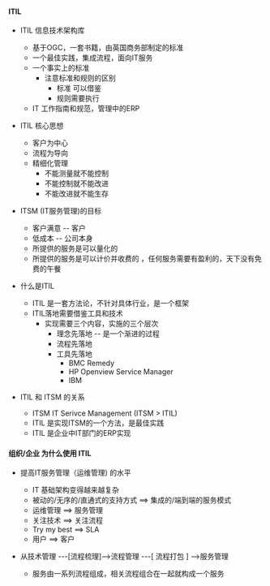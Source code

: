 #### ITIL ####

- ITIL 信息技术架构库
	- 基于OGC，一套书籍，由英国商务部制定的标准
	- 一个最佳实践，集成流程，面向IT服务
	- 一个事实上的标准
		+ 注意标准和规则的区别
			* 标准 可以借鉴
			* 规则需要执行
	- IT 工作指南和规范，管理中的ERP

- ITIL 核心思想
	- 客户为中心
	- 流程为导向
	- 精细化管理
		- 不能测量就不能控制
		- 不能控制就不能改进
		- 不能改进就不能生存

- ITSM (IT服务管理)的目标
	- 客户满意  -- 客户 
	- 低成本    -- 公司本身
	- 所提供的服务是可以量化的
	- 所提供的服务是可以计价并收费的 ，任何服务需要有盈利的，天下没有免费的午餐

- 什么是ITIL
	+ ITIL 是一套方法论，不针对具体行业，是一个框架
	+ ITIL落地需要借鉴工具和技术
		* 实现需要三个内容，实施的三个层次
			- 理念先落地  -- 是一个渐进的过程
			- 流程先落地
			- 工具先落地
				+ BMC Remedy
				+ HP Openview Service Manager
				+ IBM 
				
- ITIL 和 ITSM 的关系
	+ ITSM IT Serivce Management  (ITSM > ITIL)
	+ ITIL 是实现ITSM的一个方法，是最佳实践
	+ ITIL 是企业中IT部门的ERP实现


#### 组织/企业 为什么使用 ITIL ####
- 提高IT服务管理（运维管理) 的水平
	+ IT 基础架构变得越来越复杂
	+ 被动的/无序的/直通式的支持方式 ==> 集成的/端到端的服务模式
	+ 运维管理 ==> 服务管理
	+ 关注技术 ==> 关注流程
	+ Try my best ==> SLA 
	+ 用户 ==> 客户 
	
- 从技术管理 ---[流程梳理]-->流程管理 ---[ 流程打包 ] -->服务管理
	+ 服务由一系列流程组成，相关流程组合在一起就构成一个服务